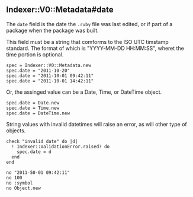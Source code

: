 ## Indexer::V0::Metadata#date

The `date` field is the date the `.ruby` file was last edited, or if
part of a package when the package was built.

This field must be a string that comforms to the ISO UTC timstamp standard.
The format of which is "YYYY-MM-DD HH:MM:SS", wheret the time portion is
optional.

    spec = Indexer::V0::Metadata.new
    spec.date = "2011-10-20"
    spec.date = "2011-10-01 09:42:11"
    spec.date = "2011-10-01 14:42:11"

Or, the assinged value can be a Date, Time, or DateTime object.

    spec.date = Date.new
    spec.date = Time.new
    spec.date = DateTime.new

String values with invalid datetimes will raise an error, as will other
type of objects.

    check "invalid date" do |d|
      ! Indexer::ValidationError.raised? do
        spec.date = d
      end
    end

    no "2011-50-01 09:42:11"
    no 100
    no :symbol
    no Object.new

